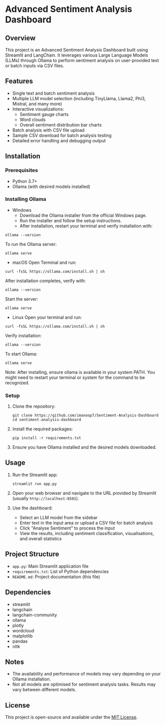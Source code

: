 # Advanced Sentiment Analysis Dashboard

## Overview
This project is an Advanced Sentiment Analysis Dashboard built using Streamlit and LangChain. It leverages various Large Language Models (LLMs) through Ollama to perform sentiment analysis on user-provided text or batch inputs via CSV files.



## Features
- Single text and batch sentiment analysis
- Multiple LLM model selection (including TinyLlama, Llama2, Phi3, Mistral, and many more)
- Interactive visualizations:
  - Sentiment gauge charts
  - Word clouds
  - Overall sentiment distribution bar charts
- Batch analysis with CSV file upload
- Sample CSV download for batch analysis testing
- Detailed error handling and debugging output

## Installation

### Prerequisites
- Python 3.7+
- Ollama (with desired models installed)

### Installing Ollama
- Windows
  - Download the Ollama installer from the official Windows page.
  - Run the installer and follow the setup instructions.
  - After installation, restart your terminal and verify installation with:

```
ollama --version
```
To run the Ollama server:

```
ollama serve
```
- macOS
Open Terminal and run:

```
curl -fsSL https://ollama.com/install.sh | sh
```
After installation completes, verify with:

```
ollama --version
```
Start the server:

```
ollama serve
```
- Linux
Open your terminal and run:

```
curl -fsSL https://ollama.com/install.sh | sh
```
Verify installation:

```
ollama --version
```
To start Ollama:
```
ollama serve
```
Note: After installing, ensure ollama is available in your system PATH. You might need to restart your terminal or system for the command to be recognized.

### Setup
1. Clone the repository:
   ```
   git clone https://github.com/imanoop7/Sentiment-Analysis-Dashboard
   cd sentiment-analysis-dashboard
   ```

2. Install the required packages:
   ```
   pip install -r requirements.txt
   ```

3. Ensure you have Ollama installed and the desired models downloaded.

## Usage

1. Run the Streamlit app:
   ```
   streamlit run app.py
   ```

2. Open your web browser and navigate to the URL provided by Streamlit (usually `http://localhost:8501`).

3. Use the dashboard:
   - Select an LLM model from the sidebar
   - Enter text in the input area or upload a CSV file for batch analysis
   - Click "Analyse Sentiment" to process the input
   - View the results, including sentiment classification, visualisations, and overall statistics

## Project Structure

- `app.py`: Main Streamlit application file
- `requirements.txt`: List of Python dependencies
- `README.md`: Project documentation (this file)

## Dependencies

- streamlit
- langchain
- langchain-community
- ollama
- plotly
- wordcloud
- matplotlib
- pandas
- nltk

## Notes

- The availability and performance of models may vary depending on your Ollama installation.
- Not all models are optimised for sentiment analysis tasks. Results may vary between different models.



## License

This project is open-source and available under the [MIT License](LICENSE).

